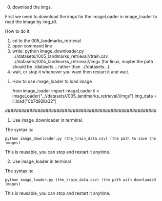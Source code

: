 0. download the imgs.

First we need to download the imgs for the imageLoader in image_loader to read the image by img_id.

How to do it:

1) cd to the 005_landmarks_retrieval 
2) open command line
3) write:
    python image_downloader.py ..//datasets//005_landmarks_retrieval//train.csv ..//datasets//005_landmarks_retrieval//imgs
    (for linux, maybe the path should be ./datasets...  rather than ..//datasets...)
4) wait, or stop it whenever you want then restart it and wait. 


1. How to use image_loader to load image

    from image_loader import imageLoader
    il = imageLoader("..//datasets//005_landmarks_retrieval//imgs")
    img_data = il.load("0b7d92lia32")





########################################################




1. Use image_downloader in terminal.

The syntax is: 

    python image_downloader.py (the_train_data.csv) (the path to save the images)

This is reusable, you can stop and restart it anytime.


2. Use image_loader in terminal

The syntax is: 

    python image_loader.py (the_train_data.csv) (the path with downloaded images)

This is reusable, you can stop and restart it anytime.










